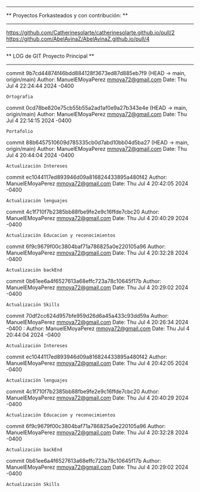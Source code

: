 ************************************************
** Proyectos Forkasteados y con contribución: **
************************************************

https://github.com/Catherinesolarte/catherinesolarte.github.io/pull/2
https://github.com/AbelAvinaZ/AbelAvinaZ.github.io/pull/4


************************************************
**       LOG de GIT Proyecto Principal        **
************************************************

commit 9b7cd44874f46bdd884128f3673ed87d885eb7f9 (HEAD -> main, origin/main)
Author: ManuelEMoyaPerez <mmoya72@gmail.com>
Date:   Thu Jul 4 22:24:44 2024 -0400

    Ortografia

commit 0cd78be820e75cb55b55a2ad1af0e9a27b343e4e (HEAD -> main, origin/main)
Author: ManuelEMoyaPerez <mmoya72@gmail.com>
Date:   Thu Jul 4 22:14:15 2024 -0400

    Portafolio

commit 88b6457510609d785335cb0d7abd10bb04d5ba27 (HEAD -> main, origin/main)
Author: ManuelEMoyaPerez <mmoya72@gmail.com>
Date:   Thu Jul 4 20:44:04 2024 -0400

    Actualización Intereses

commit ec1044117ed893946d09a816824433895a480f42
Author: ManuelEMoyaPerez <mmoya72@gmail.com>
Date:   Thu Jul 4 20:42:05 2024 -0400

    Actualización lenguajes

commit 4c1f710f7b2385bb88fbe9fe2e9c16ffde7cbc20
Author: ManuelEMoyaPerez <mmoya72@gmail.com>
Date:   Thu Jul 4 20:40:29 2024 -0400

    Actualización Educacion y reconocimientos

commit 6f9c9679f00c3804baf71a786825a0e220105a96
Author: ManuelEMoyaPerez <mmoya72@gmail.com>
Date:   Thu Jul 4 20:32:28 2024 -0400

    Actualización backEnd

commit 0b61ee6a4f6527613a68effc723a78c10645f17b
Author: ManuelEMoyaPerez <mmoya72@gmail.com>
Date:   Thu Jul 4 20:29:02 2024 -0400

    Actualización Skills

commit 70df2cc624d957bfe959d26d6a45a433c93dd59a
Author: ManuelEMoyaPerez <mmoya72@gmail.com>
Date:   Thu Jul 4 20:26:34 2024 -0400
:
Author: ManuelEMoyaPerez <mmoya72@gmail.com>
Date:   Thu Jul 4 20:44:04 2024 -0400

    Actualización Intereses

commit ec1044117ed893946d09a816824433895a480f42
Author: ManuelEMoyaPerez <mmoya72@gmail.com>
Date:   Thu Jul 4 20:42:05 2024 -0400

    Actualización lenguajes

commit 4c1f710f7b2385bb88fbe9fe2e9c16ffde7cbc20
Author: ManuelEMoyaPerez <mmoya72@gmail.com>
Date:   Thu Jul 4 20:40:29 2024 -0400

    Actualización Educacion y reconocimientos

commit 6f9c9679f00c3804baf71a786825a0e220105a96
Author: ManuelEMoyaPerez <mmoya72@gmail.com>
Date:   Thu Jul 4 20:32:28 2024 -0400

    Actualización backEnd

commit 0b61ee6a4f6527613a68effc723a78c10645f17b
Author: ManuelEMoyaPerez <mmoya72@gmail.com>
Date:   Thu Jul 4 20:29:02 2024 -0400

    Actualización Skills
